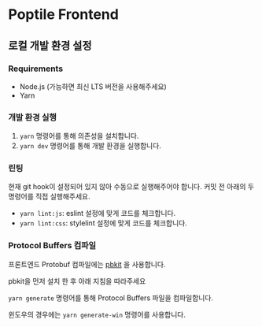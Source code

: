 # Poptile Frontend

## 로컬 개발 환경 설정

### Requirements 

- Node.js (가능하면 최신 LTS 버전을 사용해주세요)
- Yarn

### 개발 환경 실행 

1. `yarn` 명령어를 통해 의존성을 설치합니다.
2. `yarn dev` 명령어를 통해 개발 환경을 실행합니다.

### 린팅

현재 git hook이 설정되어 있지 않아 수동으로 실행해주어야 합니다. 커밋 전 아래의 두 명령어를 직접 실행해주세요.
- `yarn lint:js`: eslint 설정에 맞게 코드를 체크합니다.
- `yarn lint:css`: stylelint 설정에 맞게 코드를 체크합니다.

### Protocol Buffers 컴파일

프론트엔드 Protobuf 컴파일에는 [pbkit](https://github.com/pbkit/pbkit/blob/main/cli/pb/README.md#how-to-install) 을 사용합니다.

pbkit을 먼저 설치 한 후 아래 지침을 따라주세요

`yarn generate` 명령어를 통해 Protocol Buffers 파일을 컴파일합니다.

윈도우의 경우에는 `yarn generate-win` 명령어를 사용합니다.
